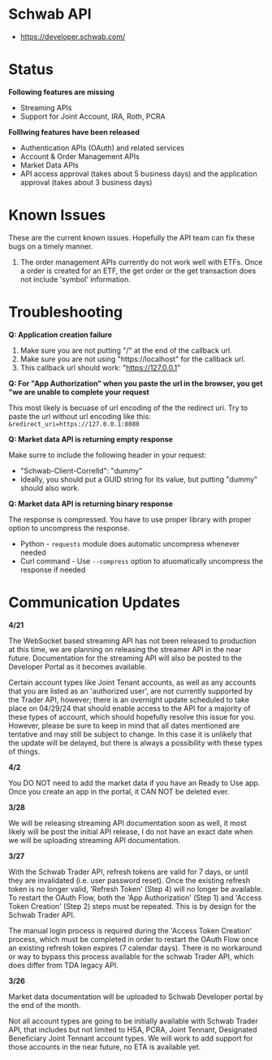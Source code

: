 # Schwab API

* https://developer.schwab.com/

# Status

**Following features are missing**

* Streaming APIs
* Support for Joint Account, IRA, Roth, PCRA

**Folllwing features have been released**

* Authentication APIs (OAuth) and related services
* Account & Order Management APIs
* Market Data APIs
* API access approval (takes about 5 business days) and the application approval (takes about 3 business days)

# Known Issues

These are the current known issues. Hopefully the API team can fix these bugs on a timely manner.

1. The order management APIs currently do not work well with ETFs. Once a order is created for an ETF, the get order or the get transaction does not include 'symbol' information.



# Troubleshooting

**Q: Application creation failure**

1. Make sure you are not putting "/" at the end of the callback url.
2. Make sure you are not using "https://localhost" for the callback url.
3. This callback url should work: "https://127.0.0.1"

**Q: For "App Authorization" when you paste the url in the browser, you get "we are unable to complete your request**

This most likely is becuase of url encoding of the the redirect uri. Try to paste the url without url encoding like this: `&redirect_uri=https://127.0.0.1:8080`

**Q: Market data API is returning empty response**

Make surre to include the following header in your request:
* "Schwab-Client-CorrelId": "dummy"
* Ideally, you should put a GUID string for its value, but putting "dummy" should also work.

**Q: Market data API is returning binary response**

The response is compressed. You have to use proper library with proper option to uncompress the response. 
* Python - `requests` module does automatic uncompress whenever needed
* Curl command - Use `--compress` option to atuomatically uncompress the response if needed
 

# Communication Updates

**4/21**

The WebSocket based streaming API has not been released to production at this time, we are planning on releasing the streamer API in the near future. Documentation for the streaming API will also be posted to the Developer Portal as it becomes available.
 
Certain account types like Joint Tenant accounts, as well as any accounts that you are listed as an 'authorized user', are not currently supported by the Trader API, however; there is an overnight update scheduled to take place on 04/29/24 that should enable access to the API for a majority of these types of account, which should hopefully resolve this issue for you. However, please be sure to keep in mind that all dates mentioned are tentative and may still be subject to change. In this case it is unlikely that the update will be delayed, but there is always a possibility with these types of things.

**4/2**

 You DO NOT need to add the market data if you have an Ready to Use app.
 Once you create an app in the portal, it CAN NOT be deleted ever.

**3/28**

We will be releasing streaming API documentation soon as well, it most likely will be post the initial API release, I do not have an exact date when we will be uploading streaming API documentation.

**3/27**

With the Schwab Trader API, refresh tokens are valid for 7 days, or until they are invalidated (i.e. user password reset). 
Once the existing refresh token is no longer valid, 'Refresh Token' (Step 4) will no longer be available. 
To restart the OAuth Flow, both the 'App Authorization' (Step 1) and 'Access Token Creation' (Step 2) steps must be repeated.
This is by design for the Schwab Trader API.

The manual login process is required during the 'Access Token Creation' process, which must be completed in order to restart
the OAuth Flow once an existing refresh token expires (7 calendar days).
There is no workaround or way to bypass this process available for the schwab Trader API, which does differ from TDA legacy API.

**3/26**

Market data documentation will be uploaded to Schwab Developer portal by the end of the month.

Not all account types are going to be initially available with Schwab Trader API, that includes but not limited to HSA, PCRA,
Joint Tennant, Designated Beneficiary Joint Tennant account types. We will work to add support for those accounts in the near
future, no ETA is available yet.

